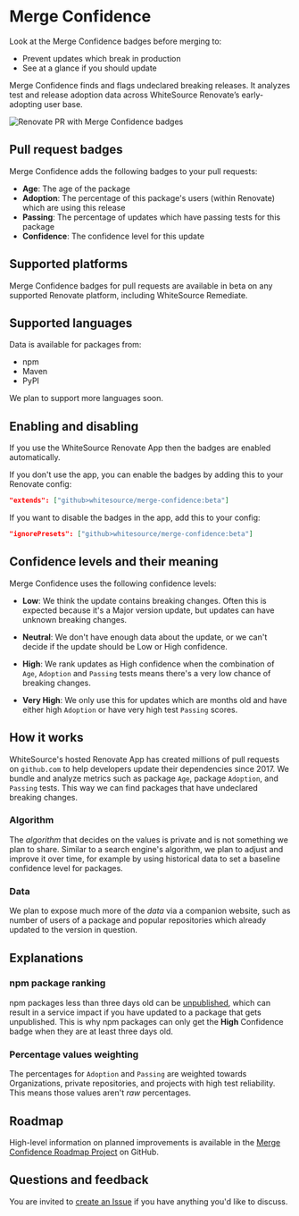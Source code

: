# Merge Confidence

Look at the Merge Confidence badges before merging to:

- Prevent updates which break in production
- See at a glance if you should update

Merge Confidence finds and flags undeclared breaking releases.
It analyzes test and release adoption data across WhiteSource Renovate’s early-adopting user base.

![Renovate PR with Merge Confidence badges](https://github.com/HonkingGoose/merge-confidence/blob/docs/rewrite-merge-confidence-readme/merge-confidence-badges.png)

## Pull request badges

Merge Confidence adds the following badges to your pull requests:

- **Age**: The age of the package
- **Adoption**: The percentage of this package's users (within Renovate) which are using this release
- **Passing**: The percentage of updates which have passing tests for this package
- **Confidence**: The confidence level for this update

## Supported platforms

Merge Confidence badges for pull requests are available in beta on any supported Renovate platform, including WhiteSource Remediate.

## Supported languages

Data is available for packages from:

- npm
- Maven
- PyPI

We plan to support more languages soon.

## Enabling and disabling

If you use the WhiteSource Renovate App then the badges are enabled automatically.

If you don't use the app, you can enable the badges by adding this to your Renovate config:

```json
"extends": ["github>whitesource/merge-confidence:beta"]
```

If you want to disable the badges in the app, add this to your config:

```json
"ignorePresets": ["github>whitesource/merge-confidence:beta"]
```

## Confidence levels and their meaning

Merge Confidence uses the following confidence levels:

- **Low**: We think the update contains breaking changes. Often this is expected because it's a Major version update, but updates can have unknown breaking changes.

- **Neutral**: We don't have enough data about the update, or we can't decide if the update should be Low or High confidence.

- **High**: We rank updates as High confidence when the combination of `Age`, `Adoption` and `Passing` tests means there's a very low chance of breaking changes.

- **Very High**: We only use this for updates which are months old and have either high `Adoption` or have very high test `Passing` scores.

## How it works

WhiteSource's hosted Renovate App has created millions of pull requests on `github.com` to help developers update their dependencies since 2017.
We bundle and analyze metrics such as package `Age`, package `Adoption`, and `Passing` tests.
This way we can find packages that have undeclared breaking changes.

### Algorithm

The _algorithm_ that decides on the values is private and is not something we plan to share.
Similar to a search engine's algorithm, we plan to adjust and improve it over time, for example by using historical data to set a baseline confidence level for packages.

### Data

We plan to expose much more of the _data_ via a companion website, such as number of users of a package and popular repositories which already updated to the version in question.

## Explanations

### npm package ranking

npm packages less than three days old can be [unpublished](https://docs.npmjs.com/unpublishing-packages-from-the-registry/), which can result in a service impact if you have updated to a package that gets unpublished.
This is why npm packages can only get the **High** Confidence badge when they are at least three days old.

### Percentage values weighting

The percentages for `Adoption` and `Passing` are weighted towards Organizations, private repositories, and projects with high test reliability.
This means those values aren't _raw_ percentages.

## Roadmap

High-level information on planned improvements is available in the [Merge Confidence Roadmap Project](https://github.com/whitesource/merge-confidence/projects/1) on GitHub.

## Questions and feedback

You are invited to [create an Issue](https://github.com/whitesource/merge-confidence/issues/new) if you have anything you'd like to discuss.
